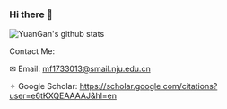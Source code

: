 ### Hi there 👋

<!--
**yuangan/yuangan** is a ✨ _special_ ✨ repository because its `README.md` (this file) appears on your GitHub profile.

Here are some ideas to get you started:

- 🔭 I’m currently working on ...
- 🌱 I’m currently learning ...
- 👯 I’m looking to collaborate on ...
- 🤔 I’m looking for help with ...
- 💬 Ask me about ...
- 📫 How to reach me: ...
- 😄 Pronouns: ...
- ⚡ Fun fact: ...
-->
![YuanGan's github stats](https://github-readme-stats.vercel.app/api?username=yuangan&show_icons=true&count_private=true&hide=prs&theme=default_repocard)

Contact Me:

✉ Email: mf1733013@smail.nju.edu.cn

<!-- ✧ Website: http://zdzheng.xyz -->

<!-- ✧ Linkedin: https://www.linkedin.com/in/zhedongzheng/ -->

✧ Google Scholar: https://scholar.google.com/citations?user=e6tKXQEAAAAJ&hl=en
